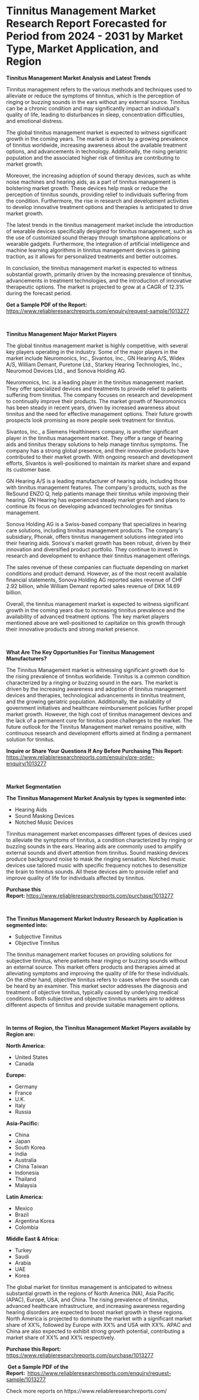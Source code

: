 <p><h1>Tinnitus Management Market Research Report Forecasted for Period from 2024 -  2031 by Market Type, Market Application, and Region</h1></p><p><strong>Tinnitus Management Market Analysis and Latest Trends</strong></p>
<p><p>Tinnitus management refers to the various methods and techniques used to alleviate or reduce the symptoms of tinnitus, which is the perception of ringing or buzzing sounds in the ears without any external source. Tinnitus can be a chronic condition and may significantly impact an individual's quality of life, leading to disturbances in sleep, concentration difficulties, and emotional distress.</p><p>The global tinnitus management market is expected to witness significant growth in the coming years. The market is driven by a growing prevalence of tinnitus worldwide, increasing awareness about the available treatment options, and advancements in technology. Additionally, the rising geriatric population and the associated higher risk of tinnitus are contributing to market growth.</p><p>Moreover, the increasing adoption of sound therapy devices, such as white noise machines and hearing aids, as a part of tinnitus management is bolstering market growth. These devices help mask or reduce the perception of tinnitus sounds, providing relief to individuals suffering from the condition. Furthermore, the rise in research and development activities to develop innovative treatment options and therapies is anticipated to drive market growth.</p><p>The latest trends in the tinnitus management market include the introduction of wearable devices specifically designed for tinnitus management, such as the use of customized sound therapy through smartphone applications or wearable gadgets. Furthermore, the integration of artificial intelligence and machine learning algorithms in tinnitus management devices is gaining traction, as it allows for personalized treatments and better outcomes.</p><p>In conclusion, the tinnitus management market is expected to witness substantial growth, primarily driven by the increasing prevalence of tinnitus, advancements in treatment technologies, and the introduction of innovative therapeutic options. The market is projected to grow at a CAGR of 12.3% during the forecast period.</p></p>
<p><strong>Get a Sample PDF of the Report:&nbsp;</strong> <a href="https://www.reliableresearchreports.com/enquiry/request-sample/1013277">https://www.reliableresearchreports.com/enquiry/request-sample/1013277</a></p>
<p>&nbsp;</p>
<p><strong>Tinnitus Management Major Market Players</strong></p>
<p><p>The global tinnitus management market is highly competitive, with several key players operating in the industry. Some of the major players in the market include Neuromonics, Inc., Sivantos, Inc., GN Hearing A/S, Widex A/S, William Demant, Puretone Ltd., Starkey Hearing Technologies, Inc., Neuromod Devices Ltd., and Sonova Holding AG.</p><p>Neuromonics, Inc. is a leading player in the tinnitus management market. They offer specialized devices and treatments to provide relief to patients suffering from tinnitus. The company focuses on research and development to continually improve their products. The market growth of Neuromonics has been steady in recent years, driven by increased awareness about tinnitus and the need for effective management options. Their future growth prospects look promising as more people seek treatment for tinnitus.</p><p>Sivantos, Inc., a Siemens Healthineers company, is another significant player in the tinnitus management market. They offer a range of hearing aids and tinnitus therapy solutions to help manage tinnitus symptoms. The company has a strong global presence, and their innovative products have contributed to their market growth. With ongoing research and development efforts, Sivantos is well-positioned to maintain its market share and expand its customer base.</p><p>GN Hearing A/S is a leading manufacturer of hearing aids, including those with tinnitus management features. The company's products, such as the ReSound ENZO Q, help patients manage their tinnitus while improving their hearing. GN Hearing has experienced steady market growth and plans to continue its focus on developing advanced technologies for tinnitus management.</p><p>Sonova Holding AG is a Swiss-based company that specializes in hearing care solutions, including tinnitus management products. The company's subsidiary, Phonak, offers tinnitus management solutions integrated into their hearing aids. Sonova's market growth has been robust, driven by their innovation and diversified product portfolio. They continue to invest in research and development to enhance their tinnitus management offerings.</p><p>The sales revenue of these companies can fluctuate depending on market conditions and product demand. However, as of the most recent available financial statements, Sonova Holding AG reported sales revenue of CHF 2.92 billion, while William Demant reported sales revenue of DKK 14.69 billion.</p><p>Overall, the tinnitus management market is expected to witness significant growth in the coming years due to increasing tinnitus prevalence and the availability of advanced treatment options. The key market players mentioned above are well-positioned to capitalize on this growth through their innovative products and strong market presence.</p></p>
<p>&nbsp;</p>
<p><strong>What Are The Key Opportunities For Tinnitus Management Manufacturers?</strong></p>
<p><p>The Tinnitus Management market is witnessing significant growth due to the rising prevalence of tinnitus worldwide. Tinnitus is a common condition characterized by a ringing or buzzing sound in the ears. The market is driven by the increasing awareness and adoption of tinnitus management devices and therapies, technological advancements in tinnitus treatment, and the growing geriatric population. Additionally, the availability of government initiatives and healthcare reimbursement policies further propel market growth. However, the high cost of tinnitus management devices and the lack of a permanent cure for tinnitus pose challenges to the market. The future outlook for the Tinnitus Management market remains positive, with continuous research and development efforts aimed at finding a permanent solution for tinnitus.</p></p>
<p><strong>Inquire or Share Your Questions If Any Before Purchasing This Report:</strong> <a href="https://www.reliableresearchreports.com/enquiry/pre-order-enquiry/1013277">https://www.reliableresearchreports.com/enquiry/pre-order-enquiry/1013277</a></p>
<p>&nbsp;</p>
<p><strong>Market Segmentation</strong></p>
<p><strong>The Tinnitus Management Market Analysis by types is segmented into:</strong></p>
<p><ul><li>Hearing Aids</li><li>Sound Masking Devices</li><li>Notched Music Devices</li></ul></p>
<p><p>Tinnitus management market encompasses different types of devices used to alleviate the symptoms of tinnitus, a condition characterized by ringing or buzzing sounds in the ears. Hearing aids are commonly used to amplify external sounds and divert attention from tinnitus. Sound masking devices produce background noise to mask the ringing sensation. Notched music devices use tailored music with specific frequency notches to desensitize the brain to tinnitus sounds. All these devices aim to provide relief and improve quality of life for individuals affected by tinnitus.</p></p>
<p><strong>Purchase this Report:&nbsp;</strong><a href="https://www.reliableresearchreports.com/purchase/1013277">https://www.reliableresearchreports.com/purchase/1013277</a></p>
<p>&nbsp;</p>
<p><strong>The Tinnitus Management Market Industry Research by Application is segmented into:</strong></p>
<p><ul><li>Subjective Tinnitus</li><li>Objective Tinnitus</li></ul></p>
<p><p>The tinnitus management market focuses on providing solutions for subjective tinnitus, where patients hear ringing or buzzing sounds without an external source. This market offers products and therapies aimed at alleviating symptoms and improving the quality of life for these individuals. On the other hand, objective tinnitus refers to cases where the sounds can be heard by an examiner. This market sector addresses the diagnosis and treatment of objective tinnitus, typically caused by underlying medical conditions. Both subjective and objective tinnitus markets aim to address different aspects of tinnitus and provide suitable management options.</p></p>
<p>&nbsp;</p>
<p><strong>In terms of Region, the Tinnitus Management Market Players available by Region are:</strong></p>
<p>
    <p> <strong> North America: </strong>
        <ul>
            <li>United States</li>
            <li>Canada</li>
        </ul>
        </p> 
    <p> <strong> Europe: </strong>
        <ul>
            <li>Germany</li>
            <li>France</li>
            <li>U.K.</li>
            <li>Italy</li>
            <li>Russia</li>
        </ul>
        </p> 
    <p> <strong> Asia-Pacific: </strong>
        <ul>
            <li>China</li>
            <li>Japan</li>
            <li>South Korea</li>
            <li>India</li>
            <li>Australia</li>
            <li>China Taiwan</li>
            <li>Indonesia</li>
            <li>Thailand</li>
            <li>Malaysia</li>
        </ul>
        </p> 
    <p> <strong> Latin America: </strong>
        <ul>
            <li>Mexico</li>
            <li>Brazil</li>
            <li>Argentina Korea</li>
            <li>Colombia</li>
        </ul>
        </p> 
    <p> <strong> Middle East & Africa: </strong>
        <ul>
            <li>Turkey</li>
            <li>Saudi</li>
            <li>Arabia</li>
            <li>UAE</li>
            <li>Korea</li>
        </ul>
    </p>
    </p>
<p><p>The global market for tinnitus management is anticipated to witness substantial growth in the regions of North America (NA), Asia Pacific (APAC), Europe, USA, and China. The rising prevalence of tinnitus, advanced healthcare infrastructure, and increasing awareness regarding hearing disorders are expected to boost market growth in these regions. North America is projected to dominate the market with a significant market share of XX%, followed by Europe with XX% and USA with XX%. APAC and China are also expected to exhibit strong growth potential, contributing a market share of XX% and XX% respectively.</p></p>
<p><strong>Purchase this Report: </strong><a href="https://www.reliableresearchreports.com/purchase/1013277">https://www.reliableresearchreports.com/purchase/1013277</a></p>
<p>&nbsp;<strong>Get a Sample PDF of the Report:&nbsp;&nbsp;</strong><a href="https://www.reliableresearchreports.com/enquiry/request-sample/1013277">https://www.reliableresearchreports.com/enquiry/request-sample/1013277</a></p>
<p><strong></strong></p>
<p>Check more reports on https://www.reliableresearchreports.com/</p>